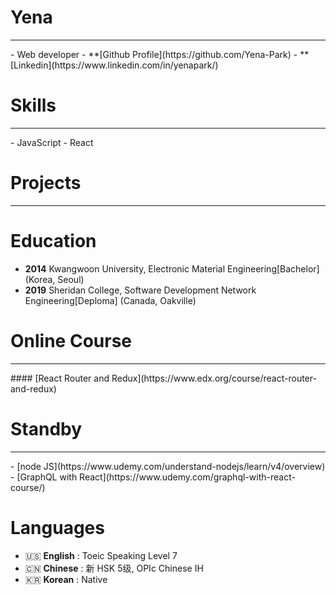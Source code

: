 # Yena
<hr>
- Web developer
- **[Github Profile](https://github.com/Yena-Park)   
- **[Linkedin](https://www.linkedin.com/in/yenapark/)

# Skills
<hr>
- JavaScript   
- React

# Projects
<hr>

# Education
- **2014** Kwangwoon University, Electronic Material Engineering[Bachelor] (Korea, Seoul)
- **2019** Sheridan College, Software Development Network Engineering[Deploma] (Canada, Oakville)

# Online Course
<hr>
#### [React Router and Redux](https://www.edx.org/course/react-router-and-redux)

# Standby
<hr>
- [node JS](https://www.udemy.com/understand-nodejs/learn/v4/overview)
- [GraphQL with React](https://www.udemy.com/graphql-with-react-course/)

# Languages
- 🇺🇸 **English** : Toeic Speaking Level 7
- 🇨🇳 **Chinese** : 新 HSK 5级, OPIc Chinese IH
- 🇰🇷 **Korean** : Native 
